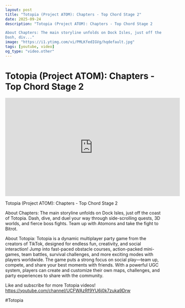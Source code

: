 ```yaml
---
layout: post
title: "Totopia (Project ATOM): Chapters - Top Chord Stage 2"
date: 2025-09-24
description: "Totopia (Project ATOM): Chapters - Top Chord Stage 2

About Chapters: The main storyline unfolds on Dock Isles, just off the coast of Totopia.
Dash, div..."
image: "https://i1.ytimg.com/vi/PMLKfedIGVg/hqdefault.jpg"
tags: [youtube, video]
og_type: "video.other"
---
```


<script type="application/ld+json">
{
  "@context": "http://schema.org",
  "@type": "VideoObject",
  "name": "Totopia (Project ATOM): Chapters - Top Chord Stage 2",
  "description": "Totopia (Project ATOM): Chapters - Top Chord Stage 2\n\nAbout Chapters: The main storyline unfolds on Dock Isles, just off the coast of Totopia.\nDash, dive, and duel your way through side-scrolling quests, 3D worlds, and fierce boss fights. Team up with Atomons and take the fight to Bitrot.\n\nAbout Totopia: Totopia is a dynamic multiplayer party game from the creators of TikTok, designed for endless fun, creativity, and social interaction! Jump into fast-paced obstacle courses, action-packed mini-games, team battles, survival challenges, and more exciting modes with players worldwide. The game puts a strong focus on social play\u2014team up, compete, and share your best moments with friends. With a powerful UGC system, players can create and customize their own maps, challenges, and party experiences to share with the community.\n\nLike and subscribe for more Totopia videos! https://youtube.com/channel/UCFWAzRf9YU6j0k7zuka9Drw\n\n#Totopia",
  "thumbnailUrl": "https://i1.ytimg.com/vi/PMLKfedIGVg/hqdefault.jpg",
  "uploadDate": "2025-09-24T03:24:24",
  "embedUrl": "https://www.youtube.com/embed/PMLKfedIGVg",
  "publisher": {
    "@type": "Person",
    "name": "Celo Zaga"
  },
  "mainEntityOfPage": {
    "@type": "WebPage",
    "@id": "https://celozaga.github.io/2025/09/24/totopia-(project-atom):-chapters---top-chord-stage-2-PMLKfedIGVg.html"
  },
  "duration": "PT0M0S"
}
</script>

<script type="application/ld+json">
{
  "@context": "http://schema.org",
  "@type": "BlogPosting",
  "headline": "Totopia (Project ATOM): Chapters - Top Chord Stage 2",
  "image": "https://i1.ytimg.com/vi/PMLKfedIGVg/hqdefault.jpg",
  "publisher": {
    "@type": "Person",
    "name": "Celo Zaga"
  },
  "url": "https://celozaga.github.io/2025/09/24/totopia-(project-atom):-chapters---top-chord-stage-2-PMLKfedIGVg.html",
  "datePublished": "2025-09-24T03:24:24",
  "dateCreated": "2025-09-24T03:24:24",
  "dateModified": "2025-09-24T03:24:24",
  "description": "Totopia (Project ATOM): Chapters - Top Chord Stage 2\n\nAbout Chapters: The main storyline unfolds on Dock Isles, just off the coast of Totopia.\nDash, div...",
  "author": {
    "@type": "Person",
    "name": "Celo Zaga"
  },
  "mainEntityOfPage": {
    "@type": "WebPage",
    "@id": "https://celozaga.github.io/2025/09/24/totopia-(project-atom):-chapters---top-chord-stage-2-PMLKfedIGVg.html"
  }
}
</script>

<h1 class="youtube-post-title">Totopia (Project ATOM): Chapters - Top Chord Stage 2</h1>

<iframe width="560" height="315" src="https://www.youtube.com/embed/PMLKfedIGVg" class="youtube-post-embed" frameborder="0" allowfullscreen></iframe>

<p class="youtube-post-description">Totopia (Project ATOM): Chapters - Top Chord Stage 2

About Chapters: The main storyline unfolds on Dock Isles, just off the coast of Totopia.
Dash, dive, and duel your way through side-scrolling quests, 3D worlds, and fierce boss fights. Team up with Atomons and take the fight to Bitrot.

About Totopia: Totopia is a dynamic multiplayer party game from the creators of TikTok, designed for endless fun, creativity, and social interaction! Jump into fast-paced obstacle courses, action-packed mini-games, team battles, survival challenges, and more exciting modes with players worldwide. The game puts a strong focus on social play—team up, compete, and share your best moments with friends. With a powerful UGC system, players can create and customize their own maps, challenges, and party experiences to share with the community.

Like and subscribe for more Totopia videos! https://youtube.com/channel/UCFWAzRf9YU6j0k7zuka9Drw

#Totopia</p>
